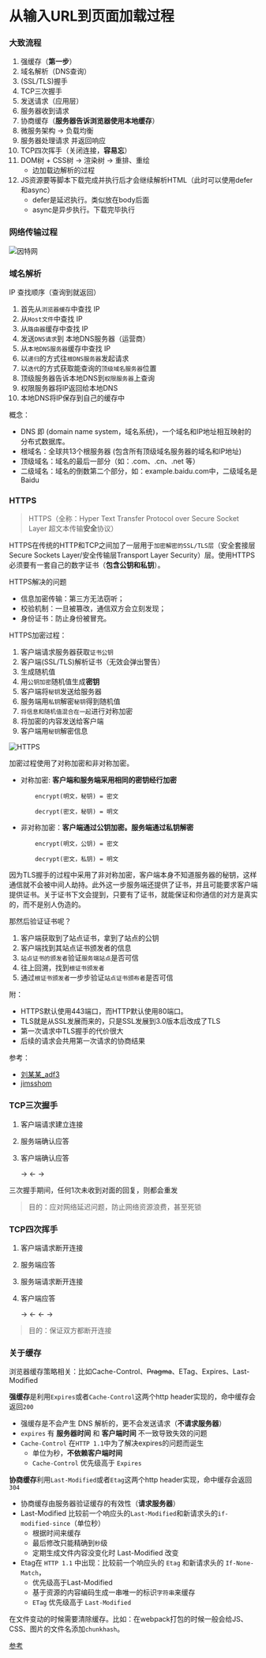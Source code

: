 # 从输入URL到页面加载过程

### 大致流程

1. 强缓存（**第一步**）
2. 域名解析（DNS查询）
3. (SSL/TLS)握手
4. TCP三次握手
5. 发送请求（应用层）
6. 服务器收到请求
7. 协商缓存（**服务器告诉浏览器使用本地缓存**）
8. 微服务架构 -> 负载均衡
9. 服务器处理请求 并返回响应
10. TCP四次挥手（关闭连接，**容易忘**）
11. DOM树 + CSS树 -> 渲染树 -> 重排、重绘
    * 边加载边解析的过程
12. JS资源要等脚本下载完成并执行后才会继续解析HTML（此时可以使用defer和async）
    * defer是延迟执行。类似放在body后面
    * async是异步执行。下载完毕执行


### 网络传输过程

![因特网](/md/img/interweb.png)


### 域名解析

IP 查找顺序（查询到就返回）
1. 首先从`浏览器缓存`中查找 IP
2. 从`Host文件`中查找 IP
3. 从`路由器`缓存中查找 IP
4. 发送`DNS请求`到 本地DNS服务器（运营商）
5. 从`本地DNS服务器`缓存中查找 IP
6. 以`递归`的方式往`根DNS服务器`发起请求
7. 以`迭代`的方式获取能查询的`顶级域名服务器`位置
8. 顶级服务器告诉本地DNS到`权限服务器`上查询
9. 权限服务器将IP返回给本地DNS
10. 本地DNS将IP保存到自己的缓存中

概念：
* DNS 即 (domain name system，域名系统)，一个域名和IP地址相互映射的分布式数据库。
* 根域名：全球共13个根服务器 (包含所有顶级域名服务器的域名和IP地址)
* 顶级域名：域名的最后一部分（如：.com、.cn、.net 等）
* 二级域名：域名的倒数第二个部分，如：example.baidu.com中，二级域名是Baidu



### HTTPS

> HTTPS（全称：Hyper Text Transfer Protocol over Secure Socket Layer 超文本传输**安全**协议）


HTTPS在传统的HTTP和TCP之间加了一层用于`加密解密的SSL/TLS层`（安全套接层Secure Sockets Layer/安全传输层Transport Layer Security）层。使用HTTPS必须要有一套自己的数字证书（**包含公钥和私钥**）。

HTTPS解决的问题
* 信息加密传输：第三方无法窃听；
* 校验机制：一旦被篡改，通信双方会立刻发现；
* 身份证书：防止身份被冒充。


HTTPS加密过程：
1. 客户端请求服务器获取`证书公钥`
2. 客户端(SSL/TLS)解析证书（无效会弹出警告）
3. 生成随机值
4. 用`公钥加密`随机值生成**密钥**
5. 客户端将`秘钥`发送给服务器
6. 服务端用`私钥`解密`秘钥`得到随机值
7. `将信息和随机值混合在一起`进行对称加密
8. 将加密的内容发送给客户端
9. 客户端用`秘钥`解密信息

![HTTPS](/md/img/https.png)

加密过程使用了对称加密和非对称加密。
* 对称加密: **客户端和服务端采用相同的密钥经行加密**
    ```
        encrypt(明文，秘钥) = 密文

        decrypt(密文，秘钥) = 明文
    ```
* 非对称加密：**客户端通过公钥加密。服务端通过私钥解密**
    ```
        encrypt(明文，公钥) = 密文

        decrypt(密文，私钥) = 明文
    ```


因为TLS握手的过程中采用了非对称加密，客户端本身不知道服务器的秘钥，这样通信就不会被中间人劫持。此外这一步服务端还提供了证书，并且可能要求客户端提供证书。关于证书下文会提到，只要有了证书，就能保证和你通信的对方是真实的，而不是别人伪造的。


那然后验证证书呢？
1. 客户端获取到了站点证书，拿到了站点的公钥
2. 客户端找到其站点证书颁发者的信息
4. `站点证书的颁发者`验证`服务端站点`是否可信
5. 往上回溯，找到`根证书颁发者`
6. 通过`根证书颁发者`一步步验证`站点证书颁布者`是否可信


附：
* HTTPS默认使用443端口，而HTTP默认使用80端口。
* TLS就是从SSL发展而来的，只是SSL发展到3.0版本后改成了TLS
* 第一次请求中TLS握手的代价很大
* 后续的请求会共用第一次请求的协商结果

参考：
* [刘某某_adf3](https://www.jianshu.com/p/954961bac588)
* [jimsshom](https://www.jianshu.com/p/24af67c40e8d)



### TCP三次握手

1. 客户端请求建立连接
2. 服务端确认应答
3. 客户端确认应答

    → ← →

三次握手期间，任何1次未收到对面的回复，则都会重发

> 目的：应对网络延迟问题，防止网络资源浪费，甚至死锁


### TCP四次挥手

1. 客户端请求断开连接
2. 服务端应答
3. 服务端请求断开连接
4. 客户端应答

    → ← ← →

> 目的：保证双方都断开连接


### 关于缓存

浏览器缓存策略相关：比如Cache-Control、~~Pragma~~、ETag、Expires、Last-Modified

**强缓存**是利用`Expires`或者`Cache-Control`这两个http header实现的，命中缓存会返回`200`
* 强缓存是不会产生 DNS 解析的，更不会发送请求（**不请求服务器**）
* `expires` 有 **服务器时间** 和 **客户端时间** 不一致导致失效的问题
* `Cache-Control` 在`HTTP 1.1`中为了解决expires的问题而诞生
  * 单位为秒，**不依赖客户端时间**
  * `Cache-Control` 优先级高于 `Expires`


**协商缓存**利用`Last-Modified`或者`Etag`这两个http header实现，命中缓存会返回`304`
* 协商缓存由服务器验证缓存的有效性（**请求服务器**）
* Last-Modified 比较前一个响应头的`Last-Modified`和新请求头的`if-modified-since`（单位秒）
  * 根据时间来缓存
  * 最后修改只能精确到`秒`级
  * 定期生成文件内容没变化时 Last-Modified 改变
* Etag在 `HTTP 1.1` 中出现：比较前一个响应头的 `Etag` 和新请求头的 `If-None-Match`，
  * 优先级高于Last-Modified
  * 基于资源的内容编码生成一串唯一的标识`字符串`来缓存
  * `ETag` 优先级高于 `Last-Modified`


在文件变动的时候需要清除缓存。比如：在webpack打包的时候一般会给JS、CSS、图片的文件名添加`chunkhash`。


[参考](https://www.jianshu.com/p/65605622234b)
